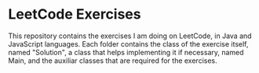 # LeetCode Exercises

This repository contains the exercises I am doing on LeetCode, in Java and JavaScript languages. Each folder contains the class of the exercise itself, named "Solution", a class that helps implementing it if necessary, named Main, and the auxiliar classes that are required for the exercises.